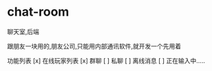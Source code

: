 # chat-room
聊天室,后端

跟朋友一块用的,朋友公司,只能用内部通讯软件,就开发一个先用着


功能列表
[x] 在线玩家列表
[x] 群聊
[ ] 私聊
[ ] 离线消息
[ ] 正在输入中.....